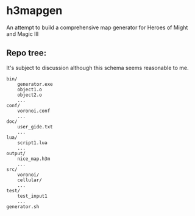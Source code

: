 # h3mapgen
An attempt to build a comprehensive map generator for Heroes of Might and Magic III

## Repo tree:
It's subject to discussion although this schema seems reasonable to me.
```
bin/
    generator.exe
    object1.o
    object2.o
    ...
conf/
    voronoi.conf
    ...
doc/
    user_gide.txt
    ...
lua/
    script1.lua
    ...
output/
    nice_map.h3m
    ...
src/
    voronoi/
    cellular/
    ...
test/
    test_input1
    ...
generator.sh

```
